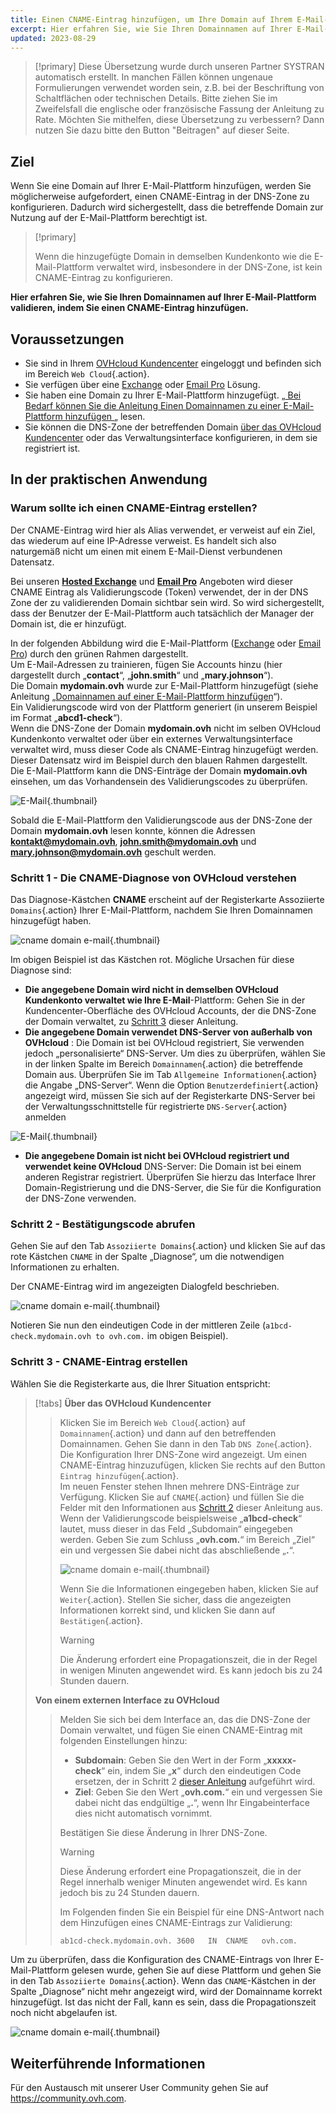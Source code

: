 ```yaml
---
title: Einen CNAME-Eintrag hinzufügen, um Ihre Domain auf Ihrem E-Mail-Angebot zu validieren
excerpt: Hier erfahren Sie, wie Sie Ihren Domainnamen auf Ihrer E-Mail-Plattform validieren, indem Sie einen CNAME-Eintrag hinzufügen
updated: 2023-08-29
---
```


> [!primary]
> Diese Übersetzung wurde durch unseren Partner SYSTRAN automatisch erstellt. In manchen Fällen können ungenaue Formulierungen verwendet worden sein, z.B. bei der Beschriftung von Schaltflächen oder technischen Details. Bitte ziehen Sie im Zweifelsfall die englische oder französische Fassung der Anleitung zu Rate. Möchten Sie mithelfen, diese Übersetzung zu verbessern? Dann nutzen Sie dazu bitte den Button "Beitragen" auf dieser Seite.
>

## Ziel

Wenn Sie eine Domain auf Ihrer E-Mail-Plattform hinzufügen, werden Sie möglicherweise aufgefordert, einen CNAME-Eintrag in der DNS-Zone zu konfigurieren. Dadurch wird sichergestellt, dass die betreffende Domain zur Nutzung auf der E-Mail-Plattform berechtigt ist.

> [!primary]
>
> Wenn die hinzugefügte Domain in demselben Kundenkonto wie die E-Mail-Plattform verwaltet wird, insbesondere in der DNS-Zone, ist kein CNAME-Eintrag zu konfigurieren.

**Hier erfahren Sie, wie Sie Ihren Domainnamen auf Ihrer E-Mail-Plattform validieren, indem Sie einen CNAME-Eintrag hinzufügen.**

## Voraussetzungen

- Sie sind in Ihrem [OVHcloud Kundencenter](https://www.ovh.com/auth/?action=gotomanager&from=https://www.ovh.de/&ovhSubsidiary=de) eingeloggt und befinden sich im Bereich `Web Cloud`{.action}.
- Sie verfügen über eine [Exchange](https://www.ovhcloud.com/de/emails/) oder [Email Pro](https://www.ovhcloud.com/de/emails/email-pro/) Lösung.
- Sie haben eine Domain zu Ihrer E-Mail-Plattform hinzugefügt. „[ Bei Bedarf können Sie die Anleitung Einen Domainnamen zu einer E-Mail-Plattform hinzufügen ](/pages/web_cloud/email_and_collaborative_solutions/microsoft_exchange/exchange_adding_domain)„ lesen.
- Sie können die DNS-Zone der betreffenden Domain [über das OVHcloud Kundencenter](/pages/web_cloud/domains/dns_zone_edit) oder das Verwaltungsinterface konfigurieren, in dem sie registriert ist.

## In der praktischen Anwendung

### Warum sollte ich einen CNAME-Eintrag erstellen?

Der CNAME-Eintrag wird hier als Alias verwendet, er verweist auf ein Ziel, das wiederum auf eine IP-Adresse verweist. Es handelt sich also naturgemäß nicht um einen mit einem E-Mail-Dienst verbundenen Datensatz.

Bei unseren [**Hosted Exchange**](https://www.ovhcloud.com/de/emails/hosted-exchange/) und [**Email Pro**](https://www.ovhcloud.com/de/emails/email-pro/) Angeboten wird dieser CNAME Eintrag als Validierungscode (Token) verwendet, der in der DNS Zone der zu validierenden Domain sichtbar sein wird. So wird sichergestellt, dass der Benutzer der E-Mail-Plattform auch tatsächlich der Manager der Domain ist, die er hinzufügt.

In der folgenden Abbildung wird die E-Mail-Plattform ([Exchange](https://www.ovhcloud.com/de/emails/) oder [Email Pro](https://www.ovhcloud.com/de/emails/email-pro/)) durch den grünen Rahmen dargestellt.<br>
Um E-Mail-Adressen zu trainieren, fügen Sie Accounts hinzu (hier dargestellt durch „**contact**“, „**john.smith**“ und „**mary.johnson**“).<br>
Die Domain **mydomain.ovh** wurde zur E-Mail-Plattform hinzugefügt (siehe Anleitung „[Domainnamen auf einer E-Mail-Plattform hinzufügen](/pages/web_cloud/email_and_collaborative_solutions/microsoft_exchange/exchange_adding_domain)“).<br>
Ein Validierungscode wird von der Plattform generiert (in unserem Beispiel im Format „**abcd1-check**“).<br>
Wenn die DNS-Zone der Domain **mydomain.ovh** nicht im selben OVHcloud Kundenkonto verwaltet oder über ein externes Verwaltungsinterface verwaltet wird, muss dieser Code als CNAME-Eintrag hinzugefügt werden. Dieser Datensatz wird im Beispiel durch den blauen Rahmen dargestellt.<br>
Die E-Mail-Plattform kann die DNS-Einträge der Domain **mydomain.ovh** einsehen, um das Vorhandensein des Validierungscodes zu überprüfen.

![E-Mail](images/email-dns-conf-cname01.png){.thumbnail}

Sobald die E-Mail-Plattform den Validierungscode aus der DNS-Zone der Domain **mydomain.ovh** lesen konnte, können die Adressen **kontakt@mydomain.ovh**, **john.smith@mydomain.ovh** und **mary.johnson@mydomain.ovh** geschult werden.

### Schritt 1 - Die CNAME-Diagnose von OVHcloud verstehen <a name="step1"></a>

Das Diagnose-Kästchen **CNAME** erscheint auf der Registerkarte Assoziierte `Domains`{.action} Ihrer E-Mail-Plattform, nachdem Sie Ihren Domainnamen hinzugefügt haben.

![cname domain e-mail](images/cname_exchange_diagnostic.png){.thumbnail}

Im obigen Beispiel ist das Kästchen rot. Mögliche Ursachen für diese Diagnose sind:

- **Die angegebene Domain wird nicht in demselben OVHcloud Kundenkonto verwaltet wie Ihre E-Mail**-Plattform: Gehen Sie in der Kundencenter-Oberfläche des OVHcloud Accounts, der die DNS-Zone der Domain verwaltet, zu [Schritt 3](#step3) dieser Anleitung.
- **Die angegebene Domain verwendet DNS-Server von außerhalb von OVHcloud** : Die Domain ist bei OVHcloud registriert, Sie verwenden jedoch „personalisierte“ DNS-Server. Um dies zu überprüfen, wählen Sie in der linken Spalte im Bereich `Domainnamen`{.action} die betreffende Domain aus. Überprüfen Sie im Tab `Allgemeine Informationen`{.action} die Angabe „DNS-Server“. Wenn die Option `Benutzerdefiniert`{.action} angezeigt wird, müssen Sie sich auf der Registerkarte DNS-Server bei der Verwaltungsschnittstelle für registrierte `DNS-Server`{.action} anmelden

![E-Mail](images/email-dns-conf-cname02.png){.thumbnail}

- **Die angegebene Domain ist nicht bei OVHcloud registriert und verwendet keine OVHcloud** DNS-Server: Die Domain ist bei einem anderen Registrar registriert. Überprüfen Sie hierzu das Interface Ihrer Domain-Registrierung und die DNS-Server, die Sie für die Konfiguration der DNS-Zone verwenden.

### Schritt 2 - Bestätigungscode abrufen <a name="step2"></a>

Gehen Sie auf den Tab `Assoziierte Domains`{.action} und klicken Sie auf das rote Kästchen `CNAME` in der Spalte „Diagnose“, um die notwendigen Informationen zu erhalten.

Der CNAME-Eintrag wird im angezeigten Dialogfeld beschrieben.

![cname domain e-mail](images/cname_exchange_informations.png){.thumbnail}

Notieren Sie nun den eindeutigen Code in der mittleren Zeile (`a1bcd-check.mydomain.ovh to ovh.com.` im obigen Beispiel).

### Schritt 3 - CNAME-Eintrag erstellen <a name="step3"></a>

Wählen Sie die Registerkarte aus, die Ihrer Situation entspricht:

> [!tabs]
> **Über das OVHcloud Kundencenter**
>> Klicken Sie im Bereich `Web Cloud`{.action} auf `Domainnamen`{.action} und dann auf den betreffenden Domainnamen. Gehen Sie dann in den Tab `DNS Zone`{.action}.<br>
>> Die Konfiguration Ihrer DNS-Zone wird angezeigt. Um einen CNAME-Eintrag hinzuzufügen, klicken Sie rechts auf den Button `Eintrag hinzufügen`{.action}.<br>
>> Im neuen Fenster stehen Ihnen mehrere DNS-Einträge zur Verfügung. Klicken Sie auf `CNAME`{.action} und füllen Sie die Felder mit den Informationen aus [Schritt 2](#step2) dieser Anleitung aus.<br>
>> Wenn der Validierungscode beispielsweise „**a1bcd-check**“ lautet, muss dieser in das Feld „Subdomain“ eingegeben werden. Geben Sie zum Schluss „**ovh.com.**“ im Bereich „Ziel“ ein und vergessen Sie dabei nicht das abschließende „**.**“.
>>
>> ![cname domain e-mail](images/cname_add_entry_dns_zone.png){.thumbnail}
>>
>> Wenn Sie die Informationen eingegeben haben, klicken Sie auf `Weiter`{.action}. Stellen Sie sicher, dass die angezeigten Informationen korrekt sind, und klicken Sie dann auf `Bestätigen`{.action}.<br>
>>
>> > [!warning]
>> >
>> > Die Änderung erfordert eine Propagationszeit, die in der Regel in wenigen Minuten angewendet wird. Es kann jedoch bis zu 24 Stunden dauern.
>>
> **Von einem externen Interface zu OVHcloud**
>>
>> Melden Sie sich bei dem Interface an, das die DNS-Zone der Domain verwaltet, und fügen Sie einen CNAME-Eintrag mit folgenden Einstellungen hinzu:
>>
>> - **Subdomain**: Geben Sie den Wert in der Form „**xxxxx-check**“ ein, indem Sie „**x**“ durch den eindeutigen Code ersetzen, der in Schritt 2 [dieser Anleitung](#step2) aufgeführt wird.
>> - **Ziel**: Geben Sie den Wert „**ovh.com.**“ ein und vergessen Sie dabei nicht das endgültige „**.**“, wenn Ihr Eingabeinterface dies nicht automatisch vornimmt.
>>
>> Bestätigen Sie diese Änderung in Ihrer DNS-Zone.
>>
>> > [!warning]
>> >
>> > Diese Änderung erfordert eine Propagationszeit, die in der Regel innerhalb weniger Minuten angewendet wird. Es kann jedoch bis zu 24 Stunden dauern.
>> >
>>
>> Im Folgenden finden Sie ein Beispiel für eine DNS-Antwort nach dem Hinzufügen eines CNAME-Eintrags zur Validierung:
>>
>> ```bash
>> ab1cd-check.mydomain.ovh. 3600	IN	CNAME	ovh.com.
>> ```

Um zu überprüfen, dass die Konfiguration des CNAME-Eintrags von Ihrer E-Mail-Plattform gelesen wurde, gehen Sie auf diese Plattform und gehen Sie in den Tab `Assoziierte Domains`{.action}. Wenn das `CNAME`-Kästchen in der Spalte „Diagnose“ nicht mehr angezeigt wird, wird der Domainname korrekt hinzugefügt. Ist das nicht der Fall, kann es sein, dass die Propagationszeit noch nicht abgelaufen ist.

![cname domain e-mail](images/cname_exchange_diagnostic_green.png){.thumbnail}

## Weiterführende Informationen

Für den Austausch mit unserer User Community gehen Sie auf <https://community.ovh.com>.